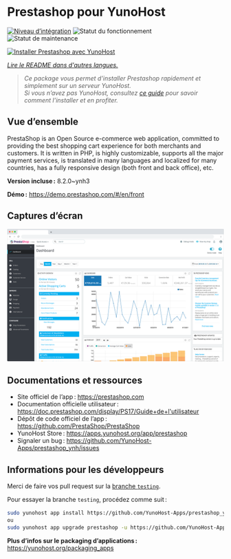 <!--
Nota bene : ce README est automatiquement généré par <https://github.com/YunoHost/apps/tree/master/tools/readme_generator>
Il NE doit PAS être modifié à la main.
-->

# Prestashop pour YunoHost

[![Niveau d’intégration](https://dash.yunohost.org/integration/prestashop.svg)](https://ci-apps.yunohost.org/ci/apps/prestashop/) ![Statut du fonctionnement](https://ci-apps.yunohost.org/ci/badges/prestashop.status.svg) ![Statut de maintenance](https://ci-apps.yunohost.org/ci/badges/prestashop.maintain.svg)

[![Installer Prestashop avec YunoHost](https://install-app.yunohost.org/install-with-yunohost.svg)](https://install-app.yunohost.org/?app=prestashop)

*[Lire le README dans d'autres langues.](./ALL_README.md)*

> *Ce package vous permet d’installer Prestashop rapidement et simplement sur un serveur YunoHost.*  
> *Si vous n’avez pas YunoHost, consultez [ce guide](https://yunohost.org/install) pour savoir comment l’installer et en profiter.*

## Vue d’ensemble

PrestaShop is an Open Source e-commerce web application, committed to providing the best shopping cart experience for both merchants and customers. It is written in PHP, is highly customizable, supports all the major payment services, is translated in many languages and localized for many countries, has a fully responsive design (both front and back office), etc.

**Version incluse :** 8.2.0~ynh3

**Démo :** <https://demo.prestashop.com/#/en/front>

## Captures d’écran

![Capture d’écran de Prestashop](./doc/screenshots/screenshot.png)

## Documentations et ressources

- Site officiel de l’app : <https://prestashop.com>
- Documentation officielle utilisateur : <https://doc.prestashop.com/display/PS17/Guide+de+l'utilisateur>
- Dépôt de code officiel de l’app : <https://github.com/PrestaShop/PrestaShop>
- YunoHost Store : <https://apps.yunohost.org/app/prestashop>
- Signaler un bug : <https://github.com/YunoHost-Apps/prestashop_ynh/issues>

## Informations pour les développeurs

Merci de faire vos pull request sur la [branche `testing`](https://github.com/YunoHost-Apps/prestashop_ynh/tree/testing).

Pour essayer la branche `testing`, procédez comme suit :

```bash
sudo yunohost app install https://github.com/YunoHost-Apps/prestashop_ynh/tree/testing --debug
ou
sudo yunohost app upgrade prestashop -u https://github.com/YunoHost-Apps/prestashop_ynh/tree/testing --debug
```

**Plus d’infos sur le packaging d’applications :** <https://yunohost.org/packaging_apps>
